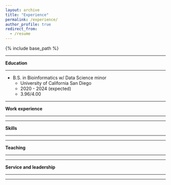 ```yaml
---
layout: archive
title: "Experience"
permalink: /experience/
author_profile: true
redirect_from:
  - /resume
---
```


{% include base_path %}

---

**Education**

---

* B.S. in Bioinformatics w/ Data Science minor
  * University of California San Diego
  * 2020 - 2024 (expected)
  * 3.96/4.00 

---

**Work experience**

---
 
---

**Skills**

---

---

**Teaching**

---
 
---

**Service and leadership**

---

---
